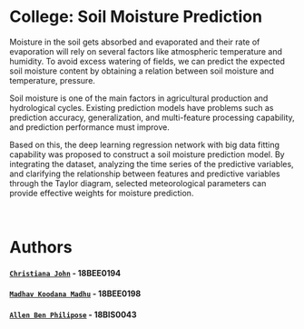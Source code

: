 # College: Soil Moisture Prediction 

Moisture in the soil gets absorbed and evaporated and their rate of evaporation will rely on several factors like atmospheric temperature and humidity. To avoid excess watering of fields, we can predict the expected soil moisture content by obtaining a relation between soil moisture and temperature, pressure.

Soil moisture is one of the main factors in agricultural production and hydrological cycles. Existing prediction models have problems such as prediction accuracy, generalization, and multi-feature processing capability, and prediction performance must improve.

Based on this, the deep learning regression network with big data fitting capability was proposed to construct a soil moisture prediction model. By integrating the dataset, analyzing the time series of the predictive variables, and clarifying the relationship between features and predictive variables through the Taylor diagram, selected meteorological parameters can provide effective weights for moisture prediction.

<br />

# Authors

#### [``Christiana John``](https://github.com/christi-john) - 18BEE0194
#### [``Madhav Koodana Madhu``](https://github.com/MadhavKMadhu) - 18BEE0198
#### [``Allen Ben Philipose``](https://allen.iykk.in/) - 18BIS0043
